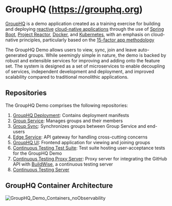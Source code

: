 # GroupHQ (https://grouphq.org)
[GroupHQ](https://grouphq.org/) is a demo application created as a training exercise for building and deploying 
[reactive](https://en.wikipedia.org/wiki/Reactive_Streams) [cloud-native applications](https://aws.amazon.com/what-is/cloud-native/) 
through the use of [Spring Boot](https://www.ibm.com/topics/java-spring-boot), [Project Reactor](https://projectreactor.io/), 
[Docker](https://www.docker.com/), and [Kubernetes](https://kubernetes.io/), with an 
emphasis on cloud-native principles, particularly based on the [15-factor app methodology](https://developer.ibm.com/articles/15-factor-applications/)

The GroupHQ Demo allows users to view, sync, join and leave auto-generated groups. While seemingly simple in nature,
the demo is backed by robust and extensible services for improving and adding onto the feature set. The system is
designed as a set of microservices to enable decoupling of services, independent development and deployment, and
improved scalability compared to traditional monolithic applications.

## Repositories
The GroupHQ Demo comprises the following repositories:
1. [GroupHQ Deployment](https://github.com/GroupHQ/groupHQ-deployment): Contains deployment manifests
2. [Group Service](https://github.com/GroupHQ/group-service): Manages groups and their members
3. [Group Sync](https://github.com/GroupHQ/group-sync): Synchronizes groups between Group Service and end-users
4. [Edge Service](https://github.com/GroupHQ/edge-service): API gateway for handling cross-cutting concerns
5. [GroupHQ UI](https://github.com/GroupHQ/groupHQ-ui): Frontend application for viewing and joining groups
6. [Continuous Testing Test Suite](https://github.com/GroupHQ/grouphq-continuous-testing-test-suite): Test suite hosting
user-acceptance tests for the GroupHQ Demo
7. [Continuous Testing Proxy Server](https://github.com/GroupHQ/grouphq-continuous-testing-proxy-server): Proxy server
for integrating the GitHub API with [BuildWise](https://agileway.com.au/buildwise), a continuous testing server
8. [Continuous Testing Server](https://5160-70-107-109-25.ngrok-free.app/)

## GroupHQ Container Architecture
![GroupHQ_Demo_Containers_noObservability](https://github.com/GroupHQ/.github/assets/88041024/f6e8fd1d-8a10-45f8-b02e-38a10618f41c)
